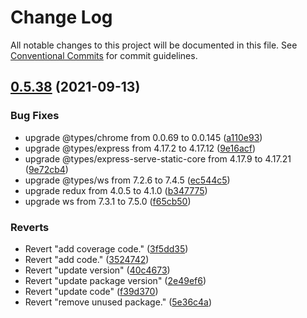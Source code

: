 # Change Log

All notable changes to this project will be documented in this file.
See [Conventional Commits](https://conventionalcommits.org) for commit guidelines.

## [0.5.38](https://github.com/ringcentral/testring/compare/v0.5.37...v0.5.38) (2021-09-13)


### Bug Fixes

* upgrade @types/chrome from 0.0.69 to 0.0.145 ([a110e93](https://github.com/ringcentral/testring/commit/a110e938e304dd953245ee285ec3da8d95b65d37))
* upgrade @types/express from 4.17.2 to 4.17.12 ([9e16acf](https://github.com/ringcentral/testring/commit/9e16acf938f34558ac195a06374c0ef06e2a8e7e))
* upgrade @types/express-serve-static-core from 4.17.9 to 4.17.21 ([9e72cb4](https://github.com/ringcentral/testring/commit/9e72cb494fd99fe0a51977f82b2525739d137f86))
* upgrade @types/ws from 7.2.6 to 7.4.5 ([ec544c5](https://github.com/ringcentral/testring/commit/ec544c5240f82edee26c12e16c9747e433b4f756))
* upgrade redux from 4.0.5 to 4.1.0 ([b347775](https://github.com/ringcentral/testring/commit/b3477752f27fd6c640e3781cd90585bc890bddb8))
* upgrade ws from 7.3.1 to 7.5.0 ([f65cb50](https://github.com/ringcentral/testring/commit/f65cb506860abe9148a484bd2cab6b9f17c3b530))


### Reverts

* Revert "add coverage code." ([3f5dd35](https://github.com/ringcentral/testring/commit/3f5dd35a724398a352c90c75e9da3191f0114386))
* Revert "add code." ([3524742](https://github.com/ringcentral/testring/commit/35247426d221e240cf74a475a91cc3c63e0e009f))
* Revert "update version" ([40c4673](https://github.com/ringcentral/testring/commit/40c46735c151c556261ee9b9f417a1449dbbe3b6))
* Revert "update package version" ([2e49ef6](https://github.com/ringcentral/testring/commit/2e49ef659c5d5058027ee6887e6da5627445e665))
* Revert "update code" ([f39d370](https://github.com/ringcentral/testring/commit/f39d3703127f2be59bed1e73aa49cf7884a43317))
* Revert "remove unused package." ([5e36c4a](https://github.com/ringcentral/testring/commit/5e36c4a5c55898ee14b0716eb06d5e85d6c8a815))

